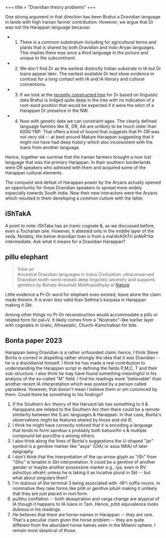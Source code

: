 +++
title = "Dravidian theory problems"
+++

One strong argument in that direction has been Brahui a Dravidian language in lands with high Iranian farmer contribution. However, we argue that Dr was not the Harappan language because:

- 1) There is a common substratum including for agricultural terms and plants that is shared by both Dravidian and Indo-Aryan languages. This implies there was once a third language in the picture and unique to the subcontinent.
- 2) We don't find Dr as the earliest distinctly Indian substrate in IA but Dr loans appear later. The earliest available Dr text show evidence in contrast for a long contact with IA and IA literary and cultural conventions.
- 3) If we look at the [recently constructed tree](../../../images/dravidian-language-tree.png) for Dr based on linguistic data Brahui is lodged quite deep in the tree with no indication of a root-ward position that would be expected if it were the relict of a Harappan Dr presence in the NW.
- 4) Now with genetic data we can constraint ages. The clearly defined language families like IE, DR, AA are unlikely to be much older than 6000 YBP. That offers a kind of bound that suggests that Pr-DR was not very old -- at best around Mature Harappan suggesting that it might not have had deep history which also inconsistent with the loans from another language.

Hence, together we surmise that the Iranian farmers brought a now lost language that was the primary Harappan. In their southern borderlands were DR speakers who admixed with them and acquired some of the Harappan cultural elements. 

The conquest and defeat of Harappan power by the Aryans actually opened an opportunity for these Dravidian speakers to spread more widely especially towards South India. Now their new interactors were the Aryans which resulted in them developing a common culture with the latter.

## iShTakA
A point to note: iShTaka has an Iranic cognate &, as we discussed before, even a Tocharian one. However, it attested only in the middle layer of the veda. Notably, the below dravidian loan is from a mahArAShTrI prAkR^ita intermediate. Ask what it means for a Dravidian Harappan?

## pillu elephant

> View on  
> Ancestral Dravidian languages in Indus Civilization: ultraconserved Dravidian tooth-word reveals deep linguistic ancestry and supports genetics
> by Bahata Ansumali Mukhopadhyay at [Nature](https://www.nature.com/articles/s41599-021-00868-w)

Little evidence a Pr-Dr word for elephant even existed, leave alone the claim made therein. It is even less valid than Sethna's karpasa in Harappan making it Skt.

Among other things no Pr-Dr reconstruction would accommodate a pillu or related form for pal+V. It likely comes from a "Nostratic"-like earlier layer with cognates in Uralic, Afroasiatic, Chuchi-Kamchatkan for bite.

## Bonta paper 2023
Harappan being Dravidian is a rather unfounded claim; hence, I think Steve Bonta is correct in dispelling rather strongly the idea that it was Dravidian -- he is a dravidianist himself. I think he has made a real contribution to understanding the Harappan script in defining the fields P,M,C, T and their sub-structure. I also think he may have found something meaningful in his analysis of the so-called "M" field. I find his readings more "believable" than another recent IA interpretation which was posted by a person called yajnadeva. However, that doesn't mean I believe them or am convinced by them. Could there be something to his findings?

1. If the Southern Arc theory of the Harvard lab has something to it & Harappans are related to the Southern Arc then there could be a remote similarity between the S.arc languages & Harappan. In that case, Bonta's observations might be features shared by those and old IE. 
2. I think he might have correctly noticed that it is encoding a language that tends to form samAsa-s probably both bahuvrIhi-s & multiple compound tat-puruSha-s among others. 
3. I also think along the lines of Bonta's suggestions the U-shaped "jar" symbol is a genitive marker like "asya" (OIA) or assa (MIA) of later epigraphy. 
4. I don't think that the interpretation of the up-arrow glyph as "iSh" from "iShu" is tenable in Skt interpretation. It could be a genitive of another gender or maybe another possessive marker e.g., iya; even in RV: ashv(i)yo vAraH; unless he is taking it as locative plural in Skt -- but what about singulars then?
5. I'm dubious of the terminal 3 being associated with -tR^i suffix nouns. In nominative they take forms like pitA or genitive pituH making it unlikely that they are just placed in root form. 
6. pu/bhu conflation -- both deaspiration and varga change are atypical of IA though it happens to IA loans in Tam. Hence, p/bh equivalence looks dubious in his readings. 
7. He believes that there are horse-names in Harappan -- they are rare. That's a peculiar claim given the horse problem -- they are quite different from the abundant horse names seen in the Mitanni sphere. I remain most skeptical of those. 
